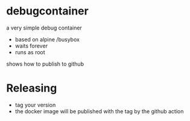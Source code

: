 # debugcontainer
a  very simple debug container

- based on alpine /busybox
- waits forever
- runs as root

shows how to publish to github

# Releasing
- tag your version
- the docker image will be published with the tag by the github action
